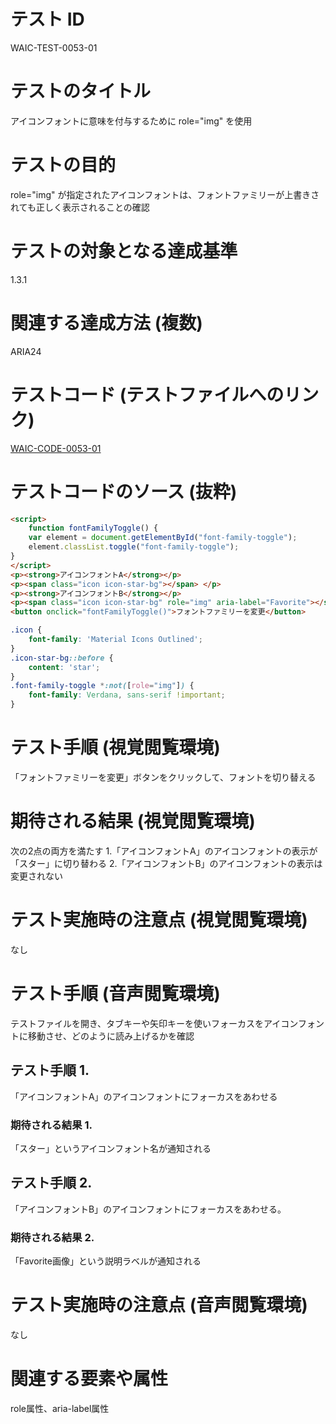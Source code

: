 # テスト ID

WAIC-TEST-0053-01

# テストのタイトル

アイコンフォントに意味を付与するために role="img" を使用

# テストの目的

role="img" が指定されたアイコンフォントは、フォントファミリーが上書きされても正しく表示されることの確認

# テストの対象となる達成基準

1.3.1

# 関連する達成方法 (複数)

ARIA24

# テストコード (テストファイルへのリンク)

[WAIC-CODE-0053-01](https://waic.github.io/as_test/WAIC-CODE/WAIC-CODE-0053-01.html)

# テストコードのソース (抜粋)

```HTML
<script>
    function fontFamilyToggle() {
    var element = document.getElementById("font-family-toggle");
    element.classList.toggle("font-family-toggle");
}
</script>    
<p><strong>アイコンフォントA</strong></p>
<p><span class="icon icon-star-bg"></span> </p>
<p><strong>アイコンフォントB</strong></p>
<p><span class="icon icon-star-bg" role="img" aria-label="Favorite"></span></p>
<button onclick="fontFamilyToggle()">フォントファミリーを変更</button>
```

```CSS
.icon {
    font-family: 'Material Icons Outlined';
}
.icon-star-bg::before {
    content: 'star';
}
.font-family-toggle *:not([role="img"]) {
    font-family: Verdana, sans-serif !important;
}
```
# テスト手順 (視覚閲覧環境)

「フォントファミリーを変更」ボタンをクリックして、フォントを切り替える

# 期待される結果 (視覚閲覧環境)

次の2点の両方を満たす
1.「アイコンフォントA」のアイコンフォントの表示が「スター」に切り替わる
2.「アイコンフォントB」のアイコンフォントの表示は変更されない

# テスト実施時の注意点 (視覚閲覧環境)

なし

# テスト手順 (音声閲覧環境)

テストファイルを開き、タブキーや矢印キーを使いフォーカスをアイコンフォントに移動させ、どのように読み上げるかを確認

## テスト手順 1.

「アイコンフォントA」のアイコンフォントにフォーカスをあわせる

### 期待される結果 1.

「スター」というアイコンフォント名が通知される

## テスト手順 2.

「アイコンフォントB」のアイコンフォントにフォーカスをあわせる。

### 期待される結果 2.

「Favorite画像」という説明ラベルが通知される

# テスト実施時の注意点 (音声閲覧環境)

なし

# 関連する要素や属性

role属性、aria-label属性
